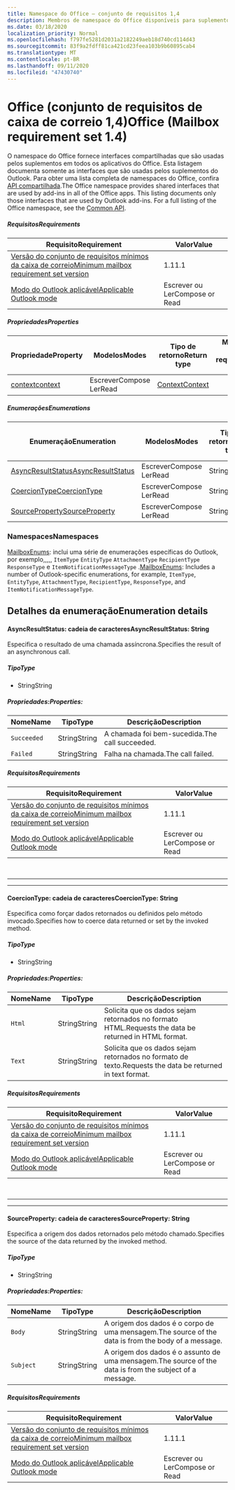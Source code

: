 ```yaml
---
title: Namespace do Office – conjunto de requisitos 1,4
description: Membros de namespace do Office disponíveis para suplementos do Outlook usando o conjunto de requisitos de API da caixa de correio 1,4.
ms.date: 03/18/2020
localization_priority: Normal
ms.openlocfilehash: f797fe5281d2031a2182249aeb18d740cd114d43
ms.sourcegitcommit: 83f9a2fdff81ca421cd23feea103b9b60895cab4
ms.translationtype: MT
ms.contentlocale: pt-BR
ms.lasthandoff: 09/11/2020
ms.locfileid: "47430740"
---
```

# <a name="office-mailbox-requirement-set-14"></a><span data-ttu-id="71794-103">Office (conjunto de requisitos de caixa de correio 1,4)</span><span class="sxs-lookup"><span data-stu-id="71794-103">Office (Mailbox requirement set 1.4)</span></span>

<span data-ttu-id="71794-p101">O namespace do Office fornece interfaces compartilhadas que são usadas pelos suplementos em todos os aplicativos do Office. Esta listagem documenta somente as interfaces que são usadas pelos suplementos do Outlook. Para obter uma lista completa de namespaces do Office, confira [API compartilhada](/javascript/api/office).</span><span class="sxs-lookup"><span data-stu-id="71794-p101">The Office namespace provides shared interfaces that are used by add-ins in all of the Office apps. This listing documents only those interfaces that are used by Outlook add-ins. For a full listing of the Office namespace, see the [Common API](/javascript/api/office).</span></span>

##### <a name="requirements"></a><span data-ttu-id="71794-106">Requisitos</span><span class="sxs-lookup"><span data-stu-id="71794-106">Requirements</span></span>

|<span data-ttu-id="71794-107">Requisito</span><span class="sxs-lookup"><span data-stu-id="71794-107">Requirement</span></span>| <span data-ttu-id="71794-108">Valor</span><span class="sxs-lookup"><span data-stu-id="71794-108">Value</span></span>|
|---|---|
|[<span data-ttu-id="71794-109">Versão do conjunto de requisitos mínimos da caixa de correio</span><span class="sxs-lookup"><span data-stu-id="71794-109">Minimum mailbox requirement set version</span></span>](../../requirement-sets/outlook-api-requirement-sets.md)| <span data-ttu-id="71794-110">1.1</span><span class="sxs-lookup"><span data-stu-id="71794-110">1.1</span></span>|
|[<span data-ttu-id="71794-111">Modo do Outlook aplicável</span><span class="sxs-lookup"><span data-stu-id="71794-111">Applicable Outlook mode</span></span>](../../../outlook/outlook-add-ins-overview.md#extension-points)| <span data-ttu-id="71794-112">Escrever ou Ler</span><span class="sxs-lookup"><span data-stu-id="71794-112">Compose or Read</span></span>|

##### <a name="properties"></a><span data-ttu-id="71794-113">Propriedades</span><span class="sxs-lookup"><span data-stu-id="71794-113">Properties</span></span>

| <span data-ttu-id="71794-114">Propriedade</span><span class="sxs-lookup"><span data-stu-id="71794-114">Property</span></span> | <span data-ttu-id="71794-115">Modelos</span><span class="sxs-lookup"><span data-stu-id="71794-115">Modes</span></span> | <span data-ttu-id="71794-116">Tipo de retorno</span><span class="sxs-lookup"><span data-stu-id="71794-116">Return type</span></span> | <span data-ttu-id="71794-117">Minimum</span><span class="sxs-lookup"><span data-stu-id="71794-117">Minimum</span></span><br><span data-ttu-id="71794-118">conjunto de requisitos</span><span class="sxs-lookup"><span data-stu-id="71794-118">requirement set</span></span> |
|---|---|---|:---:|
| [<span data-ttu-id="71794-119">context</span><span class="sxs-lookup"><span data-stu-id="71794-119">context</span></span>](office.context.md) | <span data-ttu-id="71794-120">Escrever</span><span class="sxs-lookup"><span data-stu-id="71794-120">Compose</span></span><br><span data-ttu-id="71794-121">Ler</span><span class="sxs-lookup"><span data-stu-id="71794-121">Read</span></span> | [<span data-ttu-id="71794-122">Context</span><span class="sxs-lookup"><span data-stu-id="71794-122">Context</span></span>](/javascript/api/office/office.context?view=outlook-js-1.4&preserve-view=true) | [<span data-ttu-id="71794-123">1.1</span><span class="sxs-lookup"><span data-stu-id="71794-123">1.1</span></span>](../requirement-set-1.1/outlook-requirement-set-1.1.md) |

##### <a name="enumerations"></a><span data-ttu-id="71794-124">Enumerações</span><span class="sxs-lookup"><span data-stu-id="71794-124">Enumerations</span></span>

| <span data-ttu-id="71794-125">Enumeração</span><span class="sxs-lookup"><span data-stu-id="71794-125">Enumeration</span></span> | <span data-ttu-id="71794-126">Modelos</span><span class="sxs-lookup"><span data-stu-id="71794-126">Modes</span></span> | <span data-ttu-id="71794-127">Tipo de retorno</span><span class="sxs-lookup"><span data-stu-id="71794-127">Return type</span></span> | <span data-ttu-id="71794-128">Minimum</span><span class="sxs-lookup"><span data-stu-id="71794-128">Minimum</span></span><br><span data-ttu-id="71794-129">conjunto de requisitos</span><span class="sxs-lookup"><span data-stu-id="71794-129">requirement set</span></span> |
|---|---|---|:---:|
| [<span data-ttu-id="71794-130">AsyncResultStatus</span><span class="sxs-lookup"><span data-stu-id="71794-130">AsyncResultStatus</span></span>](#asyncresultstatus-string) | <span data-ttu-id="71794-131">Escrever</span><span class="sxs-lookup"><span data-stu-id="71794-131">Compose</span></span><br><span data-ttu-id="71794-132">Ler</span><span class="sxs-lookup"><span data-stu-id="71794-132">Read</span></span> | <span data-ttu-id="71794-133">String</span><span class="sxs-lookup"><span data-stu-id="71794-133">String</span></span> | [<span data-ttu-id="71794-134">1.1</span><span class="sxs-lookup"><span data-stu-id="71794-134">1.1</span></span>](../requirement-set-1.1/outlook-requirement-set-1.1.md) |
| [<span data-ttu-id="71794-135">CoercionType</span><span class="sxs-lookup"><span data-stu-id="71794-135">CoercionType</span></span>](#coerciontype-string) | <span data-ttu-id="71794-136">Escrever</span><span class="sxs-lookup"><span data-stu-id="71794-136">Compose</span></span><br><span data-ttu-id="71794-137">Ler</span><span class="sxs-lookup"><span data-stu-id="71794-137">Read</span></span> | <span data-ttu-id="71794-138">String</span><span class="sxs-lookup"><span data-stu-id="71794-138">String</span></span> | [<span data-ttu-id="71794-139">1.1</span><span class="sxs-lookup"><span data-stu-id="71794-139">1.1</span></span>](../requirement-set-1.1/outlook-requirement-set-1.1.md) |
| [<span data-ttu-id="71794-140">SourceProperty</span><span class="sxs-lookup"><span data-stu-id="71794-140">SourceProperty</span></span>](#sourceproperty-string) | <span data-ttu-id="71794-141">Escrever</span><span class="sxs-lookup"><span data-stu-id="71794-141">Compose</span></span><br><span data-ttu-id="71794-142">Ler</span><span class="sxs-lookup"><span data-stu-id="71794-142">Read</span></span> | <span data-ttu-id="71794-143">String</span><span class="sxs-lookup"><span data-stu-id="71794-143">String</span></span> | [<span data-ttu-id="71794-144">1.1</span><span class="sxs-lookup"><span data-stu-id="71794-144">1.1</span></span>](../requirement-set-1.1/outlook-requirement-set-1.1.md) |

### <a name="namespaces"></a><span data-ttu-id="71794-145">Namespaces</span><span class="sxs-lookup"><span data-stu-id="71794-145">Namespaces</span></span>

<span data-ttu-id="71794-146">[MailboxEnums](/javascript/api/outlook/office.mailboxenums.attachmentcontentformat?view=outlook-js-1.4&preserve-view=true): inclui uma série de enumerações específicas do Outlook, por exemplo,,,,, `ItemType` `EntityType` `AttachmentType` `RecipientType` `ResponseType` e `ItemNotificationMessageType` .</span><span class="sxs-lookup"><span data-stu-id="71794-146">[MailboxEnums](/javascript/api/outlook/office.mailboxenums.attachmentcontentformat?view=outlook-js-1.4&preserve-view=true): Includes a number of Outlook-specific enumerations, for example, `ItemType`, `EntityType`, `AttachmentType`, `RecipientType`, `ResponseType`, and `ItemNotificationMessageType`.</span></span>

## <a name="enumeration-details"></a><span data-ttu-id="71794-147">Detalhes da enumeração</span><span class="sxs-lookup"><span data-stu-id="71794-147">Enumeration details</span></span>

#### <a name="asyncresultstatus-string"></a><span data-ttu-id="71794-148">AsyncResultStatus: cadeia de caracteres</span><span class="sxs-lookup"><span data-stu-id="71794-148">AsyncResultStatus: String</span></span>

<span data-ttu-id="71794-149">Especifica o resultado de uma chamada assíncrona.</span><span class="sxs-lookup"><span data-stu-id="71794-149">Specifies the result of an asynchronous call.</span></span>

##### <a name="type"></a><span data-ttu-id="71794-150">Tipo</span><span class="sxs-lookup"><span data-stu-id="71794-150">Type</span></span>

*   <span data-ttu-id="71794-151">String</span><span class="sxs-lookup"><span data-stu-id="71794-151">String</span></span>

##### <a name="properties"></a><span data-ttu-id="71794-152">Propriedades:</span><span class="sxs-lookup"><span data-stu-id="71794-152">Properties:</span></span>

|<span data-ttu-id="71794-153">Nome</span><span class="sxs-lookup"><span data-stu-id="71794-153">Name</span></span>| <span data-ttu-id="71794-154">Tipo</span><span class="sxs-lookup"><span data-stu-id="71794-154">Type</span></span>| <span data-ttu-id="71794-155">Descrição</span><span class="sxs-lookup"><span data-stu-id="71794-155">Description</span></span>|
|---|---|---|
|`Succeeded`| <span data-ttu-id="71794-156">String</span><span class="sxs-lookup"><span data-stu-id="71794-156">String</span></span>|<span data-ttu-id="71794-157">A chamada foi bem-sucedida.</span><span class="sxs-lookup"><span data-stu-id="71794-157">The call succeeded.</span></span>|
|`Failed`| <span data-ttu-id="71794-158">String</span><span class="sxs-lookup"><span data-stu-id="71794-158">String</span></span>|<span data-ttu-id="71794-159">Falha na chamada.</span><span class="sxs-lookup"><span data-stu-id="71794-159">The call failed.</span></span>|

##### <a name="requirements"></a><span data-ttu-id="71794-160">Requisitos</span><span class="sxs-lookup"><span data-stu-id="71794-160">Requirements</span></span>

|<span data-ttu-id="71794-161">Requisito</span><span class="sxs-lookup"><span data-stu-id="71794-161">Requirement</span></span>| <span data-ttu-id="71794-162">Valor</span><span class="sxs-lookup"><span data-stu-id="71794-162">Value</span></span>|
|---|---|
|[<span data-ttu-id="71794-163">Versão do conjunto de requisitos mínimos da caixa de correio</span><span class="sxs-lookup"><span data-stu-id="71794-163">Minimum mailbox requirement set version</span></span>](../../requirement-sets/outlook-api-requirement-sets.md)| <span data-ttu-id="71794-164">1.1</span><span class="sxs-lookup"><span data-stu-id="71794-164">1.1</span></span>|
|[<span data-ttu-id="71794-165">Modo do Outlook aplicável</span><span class="sxs-lookup"><span data-stu-id="71794-165">Applicable Outlook mode</span></span>](../../../outlook/outlook-add-ins-overview.md#extension-points)| <span data-ttu-id="71794-166">Escrever ou Ler</span><span class="sxs-lookup"><span data-stu-id="71794-166">Compose or Read</span></span>|

<br>

---
---

#### <a name="coerciontype-string"></a><span data-ttu-id="71794-167">CoercionType: cadeia de caracteres</span><span class="sxs-lookup"><span data-stu-id="71794-167">CoercionType: String</span></span>

<span data-ttu-id="71794-168">Especifica como forçar dados retornados ou definidos pelo método invocado.</span><span class="sxs-lookup"><span data-stu-id="71794-168">Specifies how to coerce data returned or set by the invoked method.</span></span>

##### <a name="type"></a><span data-ttu-id="71794-169">Tipo</span><span class="sxs-lookup"><span data-stu-id="71794-169">Type</span></span>

*   <span data-ttu-id="71794-170">String</span><span class="sxs-lookup"><span data-stu-id="71794-170">String</span></span>

##### <a name="properties"></a><span data-ttu-id="71794-171">Propriedades:</span><span class="sxs-lookup"><span data-stu-id="71794-171">Properties:</span></span>

|<span data-ttu-id="71794-172">Nome</span><span class="sxs-lookup"><span data-stu-id="71794-172">Name</span></span>| <span data-ttu-id="71794-173">Tipo</span><span class="sxs-lookup"><span data-stu-id="71794-173">Type</span></span>| <span data-ttu-id="71794-174">Descrição</span><span class="sxs-lookup"><span data-stu-id="71794-174">Description</span></span>|
|---|---|---|
|`Html`| <span data-ttu-id="71794-175">String</span><span class="sxs-lookup"><span data-stu-id="71794-175">String</span></span>|<span data-ttu-id="71794-176">Solicita que os dados sejam retornados no formato HTML.</span><span class="sxs-lookup"><span data-stu-id="71794-176">Requests the data be returned in HTML format.</span></span>|
|`Text`| <span data-ttu-id="71794-177">String</span><span class="sxs-lookup"><span data-stu-id="71794-177">String</span></span>|<span data-ttu-id="71794-178">Solicita que os dados sejam retornados no formato de texto.</span><span class="sxs-lookup"><span data-stu-id="71794-178">Requests the data be returned in text format.</span></span>|

##### <a name="requirements"></a><span data-ttu-id="71794-179">Requisitos</span><span class="sxs-lookup"><span data-stu-id="71794-179">Requirements</span></span>

|<span data-ttu-id="71794-180">Requisito</span><span class="sxs-lookup"><span data-stu-id="71794-180">Requirement</span></span>| <span data-ttu-id="71794-181">Valor</span><span class="sxs-lookup"><span data-stu-id="71794-181">Value</span></span>|
|---|---|
|[<span data-ttu-id="71794-182">Versão do conjunto de requisitos mínimos da caixa de correio</span><span class="sxs-lookup"><span data-stu-id="71794-182">Minimum mailbox requirement set version</span></span>](../../requirement-sets/outlook-api-requirement-sets.md)| <span data-ttu-id="71794-183">1.1</span><span class="sxs-lookup"><span data-stu-id="71794-183">1.1</span></span>|
|[<span data-ttu-id="71794-184">Modo do Outlook aplicável</span><span class="sxs-lookup"><span data-stu-id="71794-184">Applicable Outlook mode</span></span>](../../../outlook/outlook-add-ins-overview.md#extension-points)| <span data-ttu-id="71794-185">Escrever ou Ler</span><span class="sxs-lookup"><span data-stu-id="71794-185">Compose or Read</span></span>|

<br>

---
---

#### <a name="sourceproperty-string"></a><span data-ttu-id="71794-186">SourceProperty: cadeia de caracteres</span><span class="sxs-lookup"><span data-stu-id="71794-186">SourceProperty: String</span></span>

<span data-ttu-id="71794-187">Especifica a origem dos dados retornados pelo método chamado.</span><span class="sxs-lookup"><span data-stu-id="71794-187">Specifies the source of the data returned by the invoked method.</span></span>

##### <a name="type"></a><span data-ttu-id="71794-188">Tipo</span><span class="sxs-lookup"><span data-stu-id="71794-188">Type</span></span>

*   <span data-ttu-id="71794-189">String</span><span class="sxs-lookup"><span data-stu-id="71794-189">String</span></span>

##### <a name="properties"></a><span data-ttu-id="71794-190">Propriedades:</span><span class="sxs-lookup"><span data-stu-id="71794-190">Properties:</span></span>

|<span data-ttu-id="71794-191">Nome</span><span class="sxs-lookup"><span data-stu-id="71794-191">Name</span></span>| <span data-ttu-id="71794-192">Tipo</span><span class="sxs-lookup"><span data-stu-id="71794-192">Type</span></span>| <span data-ttu-id="71794-193">Descrição</span><span class="sxs-lookup"><span data-stu-id="71794-193">Description</span></span>|
|---|---|---|
|`Body`| <span data-ttu-id="71794-194">String</span><span class="sxs-lookup"><span data-stu-id="71794-194">String</span></span>|<span data-ttu-id="71794-195">A origem dos dados é o corpo de uma mensagem.</span><span class="sxs-lookup"><span data-stu-id="71794-195">The source of the data is from the body of a message.</span></span>|
|`Subject`| <span data-ttu-id="71794-196">String</span><span class="sxs-lookup"><span data-stu-id="71794-196">String</span></span>|<span data-ttu-id="71794-197">A origem dos dados é o assunto de uma mensagem.</span><span class="sxs-lookup"><span data-stu-id="71794-197">The source of the data is from the subject of a message.</span></span>|

##### <a name="requirements"></a><span data-ttu-id="71794-198">Requisitos</span><span class="sxs-lookup"><span data-stu-id="71794-198">Requirements</span></span>

|<span data-ttu-id="71794-199">Requisito</span><span class="sxs-lookup"><span data-stu-id="71794-199">Requirement</span></span>| <span data-ttu-id="71794-200">Valor</span><span class="sxs-lookup"><span data-stu-id="71794-200">Value</span></span>|
|---|---|
|[<span data-ttu-id="71794-201">Versão do conjunto de requisitos mínimos da caixa de correio</span><span class="sxs-lookup"><span data-stu-id="71794-201">Minimum mailbox requirement set version</span></span>](../../requirement-sets/outlook-api-requirement-sets.md)| <span data-ttu-id="71794-202">1.1</span><span class="sxs-lookup"><span data-stu-id="71794-202">1.1</span></span>|
|[<span data-ttu-id="71794-203">Modo do Outlook aplicável</span><span class="sxs-lookup"><span data-stu-id="71794-203">Applicable Outlook mode</span></span>](../../../outlook/outlook-add-ins-overview.md#extension-points)| <span data-ttu-id="71794-204">Escrever ou Ler</span><span class="sxs-lookup"><span data-stu-id="71794-204">Compose or Read</span></span>|
